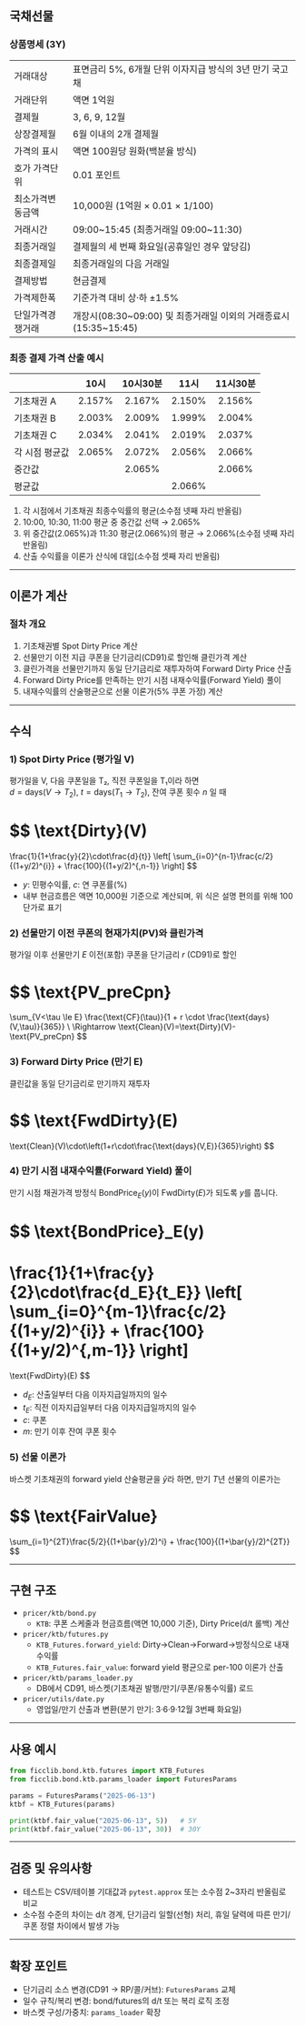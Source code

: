 ## 국채선물

### 상품명세 (3Y)
|  |  |
| :--- | :--- |
| 거래대상 | 표면금리 5%, 6개월 단위 이자지급 방식의 3년 만기 국고채 |
| 거래단위 | 액면 1억원 |
| 결제월 | 3, 6, 9, 12월 |
| 상장결제월 | 6월 이내의 2개 결제월 |
| 가격의 표시 | 액면 100원당 원화(백분율 방식) |
| 호가 가격단위 | 0.01 포인트 |
| 최소가격변동금액 | 10,000원 (1억원 × 0.01 × 1/100) |
| 거래시간 | 09:00~15:45 (최종거래일 09:00~11:30) |
| 최종거래일 | 결제월의 세 번째 화요일(공휴일인 경우 앞당김) |
| 최종결제일 | 최종거래일의 다음 거래일 |
| 결제방법 | 현금결제 |
| 가격제한폭 | 기준가격 대비 상·하 ±1.5% |
| 단일가격경쟁거래 | 개장시(08:30~09:00) 및 최종거래일 이외의 거래종료시(15:35~15:45) |

### 최종 결제 가격 산출 예시
| | 10시 | 10시30분 | 11시 | 11시30분 |
| :--- | :---: | :---: | :---: | :---: |
| 기초채권 A | 2.157% | 2.167% | 2.150% | 2.156% |
| 기초채권 B | 2.003% | 2.009% | 1.999% | 2.004% |
| 기초채권 C | 2.034% | 2.041% | 2.019% | 2.037% |
| 각 시점 평균값 | 2.065% | 2.072% | 2.056% | 2.066% |
| 중간값 |  | 2.065% |  | 2.066% |
| 평균값 |  |  | 2.066% |  |

1) 각 시점에서 기초채권 최종수익률의 평균(소수점 넷째 자리 반올림)  
2) 10:00, 10:30, 11:00 평균 중 중간값 선택 → 2.065%  
3) 위 중간값(2.065%)과 11:30 평균(2.066%)의 평균 → 2.066%(소수점 넷째 자리 반올림)  
4) 산출 수익률을 이론가 산식에 대입(소수점 셋째 자리 반올림)

---

## 이론가 계산

### 절차 개요
1. 기초채권별 Spot Dirty Price 계산
2. 선물만기 이전 지급 쿠폰을 단기금리(CD91)로 할인해 클린가격 계산
3. 클린가격을 선물만기까지 동일 단기금리로 재투자하여 Forward Dirty Price 산출
4. Forward Dirty Price를 만족하는 만기 시점 내재수익률(Forward Yield) 풀이
5. 내재수익률의 산술평균으로 선물 이론가(5% 쿠폰 가정) 계산

---

## 수식

### 1) Spot Dirty Price (평가일 V)
평가일을 V, 다음 쿠폰일을 T₂, 직전 쿠폰일을 T₁이라 하면  
$d=\text{days}(V \to T_2)$, $t=\text{days}(T_1 \to T_2)$, 잔여 쿠폰 횟수 $n$ 일 때

$$
\text{Dirty}(V)
=
\frac{1}{1+\frac{y}{2}\cdot\frac{d}{t}}
\left[
\sum_{i=0}^{n-1}\frac{c/2}{(1+y/2)^{i}}
+
\frac{100}{(1+y/2)^{\,n-1}}
\right]
$$

- $y$: 민평수익률, $c$: 연 쿠폰률(%)  
- 내부 현금흐름은 액면 10,000원 기준으로 계산되며, 위 식은 설명 편의를 위해 100단가로 표기

### 2) 선물만기 이전 쿠폰의 현재가치(PV)와 클린가격
평가일 이후 선물만기 $E$ 이전(포함) 쿠폰을 단기금리 $r$ (CD91)로 할인

$$
\text{PV\_preCpn}
=
\sum_{V<\tau \le E}
\frac{\text{CF}(\tau)}{1 + r \cdot \frac{\text{days}(V,\tau)}{365}}
\\ \Rightarrow
\text{Clean}(V)=\text{Dirty}(V)-\text{PV\_preCpn}
$$

### 3) Forward Dirty Price (만기 E)
클린값을 동일 단기금리로 만기까지 재투자

$$
\text{FwdDirty}(E)
=
\text{Clean}(V)\cdot\left(1+r\cdot\frac{\text{days}(V,E)}{365}\right)
$$

### 4) 만기 시점 내재수익률(Forward Yield) 풀이
만기 시점 채권가격 방정식 $\text{BondPrice}_E(y)$이 $\text{FwdDirty}(E)$가 되도록 $y$를 풉니다.  

$$
\text{BondPrice}_E(y)
=
\frac{1}{1+\frac{y}{2}\cdot\frac{d_E}{t_E}}
\left[
\sum_{i=0}^{m-1}\frac{c/2}{(1+y/2)^{i}}
+
\frac{100}{(1+y/2)^{\,m-1}}
\right]
=
\text{FwdDirty}(E)
$$

- $d_E$: 산출일부터 다음 이자지급일까지의 일수
- $t_E$: 직전 이자지급일부터 다음 이자지급일까지의 일수
- $c$: 쿠폰
- $m$: 만기 이후 잔여 쿠폰 횟수

### 5) 선물 이론가
바스켓 기초채권의 forward yield 산술평균을 $\bar{y}$라 하면, 만기 $T$년 선물의 이론가는

$$
\text{FairValue}
=
\sum_{i=1}^{2T}\frac{5/2}{(1+\bar{y}/2)^i}
+
\frac{100}{(1+\bar{y}/2)^{2T}}
$$

---


## 구현 구조
- `pricer/ktb/bond.py`
  - `KTB`: 쿠폰 스케줄과 현금흐름(액면 10,000 기준), Dirty Price(d/t 롤백) 계산
- `pricer/ktb/futures.py`
  - `KTB_Futures.forward_yield`: Dirty→Clean→Forward→방정식으로 내재수익률
  - `KTB_Futures.fair_value`: forward yield 평균으로 per-100 이론가 산출
- `pricer/ktb/params_loader.py`
  - DB에서 CD91, 바스켓(기초채권 발행/만기/쿠폰/유통수익률) 로드
- `pricer/utils/date.py`
  - 영업일/만기 산출과 변환(분기 만기: 3·6·9·12월 3번째 화요일)

---

## 사용 예시
```python
from ficclib.bond.ktb.futures import KTB_Futures
from ficclib.bond.ktb.params_loader import FuturesParams

params = FuturesParams("2025-06-13")
ktbf = KTB_Futures(params)

print(ktbf.fair_value("2025-06-13", 5))   # 5Y
print(ktbf.fair_value("2025-06-13", 30))  # 30Y
```

---

## 검증 및 유의사항
- 테스트는 CSV/테이블 기대값과 `pytest.approx` 또는 소수점 2~3자리 반올림로 비교
- 소수점 수준의 차이는 d/t 경계, 단기금리 일할(선형) 처리, 휴일 달력에 따른 만기/쿠폰 정렬 차이에서 발생 가능

---

## 확장 포인트
- 단기금리 소스 변경(CD91 → RP/콜/커브): `FuturesParams` 교체
- 일수 규칙/복리 변경: bond/futures의 d/t 또는 복리 로직 조정
- 바스켓 구성/가중치: `params_loader` 확장

